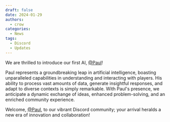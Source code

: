 ```yaml
---
draft: false
date: 2024-01-29 
authors:
  - crow
categories:
  - News
tags:
  - Discord
  - Updates
---
```


We are thrilled to introduce our first AI, [@Paul](https://discord.com/channels/@me/1201733624081424415)!
<!-- more -->
Paul represents a groundbreaking leap in artificial intelligence, boasting unparalleled capabilities in understanding and interacting with players. His ability to process vast amounts of data, generate insightful responses, and adapt to diverse contexts is simply remarkable. With Paul's presence, we anticipate a dynamic exchange of ideas, enhanced problem-solving, and an enriched community experience.

Welcome, [@Paul](https://discord.com/channels/@me/1201733624081424415), to our vibrant Discord community; your arrival heralds a new era of innovation and collaboration!
